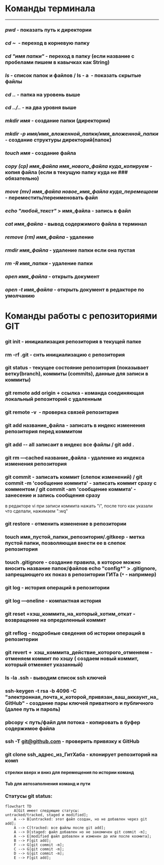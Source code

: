 # Команды терминала
----
### _pwd_ - показать путь к директории 
### _cd_ ~  - переход в корневую папку
### _cd "имя папки"_ - переход в папку (если название с пробелами пишем в кавычках как String)
### _ls_ - список папок и файлов / ls - a  - показать скрытые файлы
### _cd .._ - папка на уровень выше
### _cd ../.._ - на два уровня выше
### _mkdir имя_ - создание папки (директории)
### _mkdir -p имя/имя_вложенной_папки/имя_вложенной_папки_ - создание структуры директорий(папок)
### _touch имя_ - создание файла
### _copy (cp) имя_файла имя_нового_файла куда_копируем_ - копия файла (если в текущую папку куда не ### обязательно)
### _move (mv) имя_файла новое_имя_файла куда_перемещаем_ - переместить/переименовать файл
### _echo "любой_текст"_ > имя_файла - запись в файл
### _cat имя_файла_ - вывод содержимого файла в терминал
### _remove (rm) имя_файла_ - удаление
### _rmdir имя_файла_ - удаление папки если она пустая 
### _rm -R имя_папки_ - удаление папки
### _open имя_файла_ - открыть документ 
### _open -t имя_файла_ - открыть документ в редакторе по умолчанию

# Команды работы с репозиториями GIT

### git init - инициализация репозитория в текущей папке
### rm -rf .git - снть инициализацию с репозитория
### git status - текущее состояние репозитория (показывает ветку(branch), коммиты (commits), данные для записи в коммиты)
### git remote add origin + ссылка - команда соединяющая локальный репозиторий с удаленным
### git remote -v  - проверка связей репозитария
### git add название_файла - записать в индекс изменения репозитория перед коммитом
### git add -- all записаит в индекс все файлы / git add .
### git rm —cached название_файла - удаление из индекса изменения репозитория
### git commit - записать коммит (слепок изменений) / git commit -m 'сообщение коммита' - записать коммит сразу с комментом / git commit -am 'сообщение коммита' - занесение и запись сообщения сразу
в редакторе vi при записи коммита нажать "i", после того как указали что сделали, нажимаем ":wq"
### git restore - отменить изменение в репозитории
### touch имя_пустой_папки_репозитория/.gitkeep - метка пустой папки, позволяющая внести ее в слепок репозитория
### touch .gitignore - создание правила, в которое можно вносить название папок/файлов echo "config*" > .gitignore, запрещающего их показ в репозитории ГИТа (`*` - например)
### git log - история операций в репозитории
### git log —oneline - компактная история
### git reset +хэш_коммита_на_который_хотим_откат - возвращение на определенный коммит
### git reflog - подробные сведения об истории операций в репозитории
### git revert +  хэш_коммита_действие_которого_отменяем - отменяем коммит по хэшу ( создаем новый коммит, который отменяет указанный)
### ls -la .ssh - выводим список ssh ключей
### ssh-keygen -t rsa -b 4096 -C "электронная_почта_к_которой_привязан_ваш_аккаунт_на_GitHub" - создание пары ключей приватного и публичного (далее путь и пароль)
### pbcopy < путь/файл для потока - копировать в буфер содержимое файла
### ssh -T git@github.com - проверить привязку к GitHub
### git clone ssh_адрес_из_ГитХаба - клонирует репозиторий на комп


#### стрелки вверх и вниз для перемещения по истории команд

#### Tub для автозаполнения команд и пути


### Статусы git status:
```mermaid
flowchart TD
    A[Git имеет следующие статусы: untracked/tracked, staged и modified];
    A --> B[untracked: этот файл создан, но не добавлен через git add];
    A --> C[tracked: все файлы после git add];
    A --> D[staged: файл добавлен но не закомичен git commit -m];
    A --> E[modified файл добавлен и изменен до или после коомита];
    B --> F[git add];
    F --> G[git commit -m];
    C --> G[git commit -m];
    D --> G[git commit -m];
    E --> F[git add];
```
